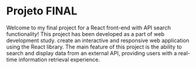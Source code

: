# Projeto FINAL

Welcome to my final project for a React front-end with API search functionality! This project has been developed as a part of web development study. create an interactive and responsive web application using the React library. The main feature of this project is the ability to search and display data from an external API, providing users with a real-time information retrieval experience.